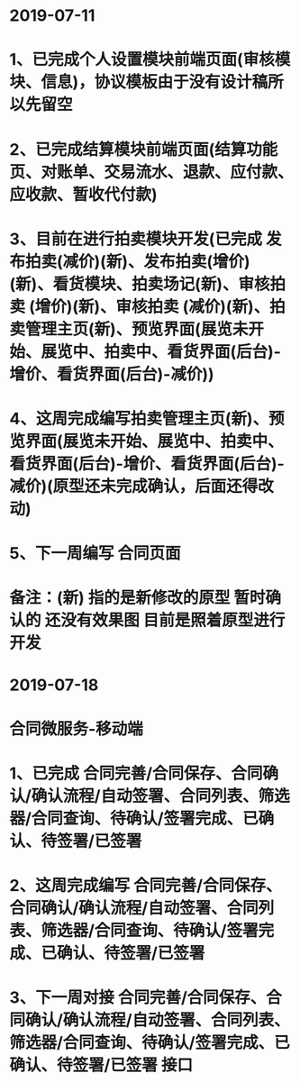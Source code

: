 # 2019-07-11
# 1、已完成个人设置模块前端页面(审核模块、信息)，协议模板由于没有设计稿所以先留空
# 2、已完成结算模块前端页面(结算功能页、对账单、交易流水、退款、应付款、应收款、暂收代付款)
# 3、目前在进行拍卖模块开发(已完成 发布拍卖(减价)(新)、发布拍卖(增价)(新)、看货模块、拍卖场记(新)、审核拍卖 (增价)(新)、审核拍卖 (减价)(新)、拍卖管理主页(新)、预览界面(展览未开始、展览中、拍卖中、看货界面(后台)-增价、看货界面(后台)-减价))
# 4、这周完成编写拍卖管理主页(新)、预览界面(展览未开始、展览中、拍卖中、看货界面(后台)-增价、看货界面(后台)-减价)(原型还未完成确认，后面还得改动)
# 5、下一周编写 合同页面
# 备注：(新) 指的是新修改的原型 暂时确认的 还没有效果图 目前是照着原型进行开发 

# 2019-07-18
# 合同微服务-移动端
# 1、已完成 合同完善/合同保存、合同确认/确认流程/自动签署、合同列表、筛选器/合同查询、待确认/签署完成、已确认、待签署/已签署
# 2、这周完成编写 合同完善/合同保存、合同确认/确认流程/自动签署、合同列表、筛选器/合同查询、待确认/签署完成、已确认、待签署/已签署
# 3、下一周对接 合同完善/合同保存、合同确认/确认流程/自动签署、合同列表、筛选器/合同查询、待确认/签署完成、已确认、待签署/已签署 接口
